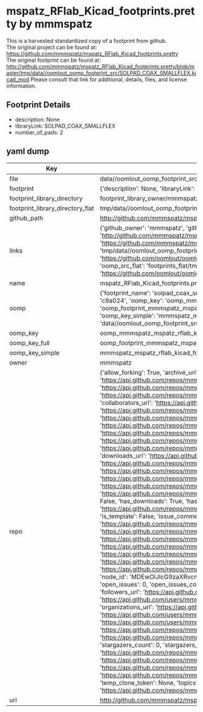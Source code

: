# mspatz_RFlab_Kicad_footprints.pretty by mmmspatz  
This is a harvested standardized copy of a footprint from github.  
The original project can be found at:  
https://github.com/mmmspatz/mspatz_RFlab_Kicad_footprints.pretty  
The original footprint can be found at:
http://github.com/mmmspatz/mspatz_RFlab_Kicad_footprints.pretty/blob/master/tmp/data//oomlout_oomp_footprint_src/SOLPAD_COAX_SMALLFLEX.kicad_mod
Please consult that link for additional, details, files, and license information.  
## Footprint Details
* description: None  
* libraryLink: SOLPAD_COAX_SMALLFLEX  
* number_of_pads: 2  
## yaml dump  
| Key | Value |  
| --- | --- |  
| file | data//oomlout_oomp_footprint_src/mspatz_RFlab_Kicad_footprints.pretty/SOLPAD_COAX_SMALLFLEX.kicad_mod |  
| footprint | {'description': None, 'libraryLink': 'SOLPAD_COAX_SMALLFLEX', 'number_of_pads': 2} |  
| footprint_library_directory | footprint_library_owner/mmmspatz_mspatz_RFlab_Kicad_footprints.pretty |  
| footprint_library_directory_flat | tmp/data//oomlout_oomp_footprint_src/footprints_flat/mmmspatz_mspatz_rflab_kicad_footprints_solpad_coax_smallflex/working |  
| github_path | http://github.com/mmmspatz/mspatz_RFlab_Kicad_footprints.pretty/blob/master/tmp/data//oomlout_oomp_footprint_src/SOLPAD_COAX_SMALLFLEX.kicad_mod |  
| links | {'github_owner': 'mmmspatz', 'github_repo_name': 'mspatz_RFlab_Kicad_footprints.pretty', 'github_src': 'http://github.com/mmmspatz/mspatz_RFlab_Kicad_footprints.pretty/blob/master/tmp/data//oomlout_oomp_footprint_src/SOLPAD_COAX_SMALLFLEX.kicad_mod', 'github_src_repo': 'https://github.com/mmmspatz/mspatz_RFlab_Kicad_footprints.pretty', 'oomp_bot': 'tmp/data//oomlout_oomp_footprint_src/footprints/mmmspatz_mspatz_rflab_kicad_footprints_solpad_coax_smallflex/working', 'oomp_bot_github': 'https://github.com/oomlout/oomlout_oomp_footprint_bot/tree/main/tmp/data//oomlout_oomp_footprint_src/footprints/mmmspatz_mspatz_rflab_kicad_footprints_solpad_coax_smallflex/working', 'oomp_src_flat': 'footprints_flat/tmp/data//oomlout_oomp_footprint_src/footprints_flat/mmmspatz_mspatz_rflab_kicad_footprints_solpad_coax_smallflex/working', 'oomp_src_flat_github': 'https://github.com/oomlout/oomlout_oomp_footprint_src/tree/main/tmp/data//oomlout_oomp_footprint_src/footprints_flat/mmmspatz_mspatz_rflab_kicad_footprints_solpad_coax_smallflex/working'} |  
| name | mspatz_RFlab_Kicad_footprints.pretty |  
| oomp | {'footprint_name': 'solpad_coax_smallflex', 'library_name': 'mspatz_rflab_kicad_footprints', 'md5': 'c9a0241c57d04ceeb6be3759d6a79b07', 'md5_10': 'c9a0241c57', 'md5_5': 'c9a02', 'md5_6': 'c9a024', 'oomp_key': 'oomp_mmmspatz_mspatz_rflab_kicad_footprints_solpad_coax_smallflex', 'oomp_key_extra': 'oomp_footprint_mmmspatz_mspatz_rflab_kicad_footprints_solpad_coax_smallflex', 'oomp_key_full': 'oomp_footprint_mmmspatz_mspatz_rflab_kicad_footprints_solpad_coax_smallflex_c9a024', 'oomp_key_simple': 'mmmspatz_mspatz_rflab_kicad_footprints_solpad_coax_smallflex', 'original_filename': 'data//oomlout_oomp_footprint_src/mspatz_RFlab_Kicad_footprints.pretty/SOLPAD_COAX_SMALLFLEX.kicad_mod', 'owner_name': 'mmmspatz'} |  
| oomp_key | oomp_mmmspatz_mspatz_rflab_kicad_footprints_solpad_coax_smallflex |  
| oomp_key_full | oomp_footprint_mmmspatz_mspatz_rflab_kicad_footprints_solpad_coax_smallflex |  
| oomp_key_simple | mmmspatz_mspatz_rflab_kicad_footprints_solpad_coax_smallflex |  
| owner | mmmspatz |  
| repo | {'allow_forking': True, 'archive_url': 'https://api.github.com/repos/mmmspatz/mspatz_RFlab_Kicad_footprints.pretty/{archive_format}{/ref}', 'archived': False, 'assignees_url': 'https://api.github.com/repos/mmmspatz/mspatz_RFlab_Kicad_footprints.pretty/assignees{/user}', 'blobs_url': 'https://api.github.com/repos/mmmspatz/mspatz_RFlab_Kicad_footprints.pretty/git/blobs{/sha}', 'branches_url': 'https://api.github.com/repos/mmmspatz/mspatz_RFlab_Kicad_footprints.pretty/branches{/branch}', 'clone_url': 'https://github.com/mmmspatz/mspatz_RFlab_Kicad_footprints.pretty.git', 'collaborators_url': 'https://api.github.com/repos/mmmspatz/mspatz_RFlab_Kicad_footprints.pretty/collaborators{/collaborator}', 'comments_url': 'https://api.github.com/repos/mmmspatz/mspatz_RFlab_Kicad_footprints.pretty/comments{/number}', 'commits_url': 'https://api.github.com/repos/mmmspatz/mspatz_RFlab_Kicad_footprints.pretty/commits{/sha}', 'compare_url': 'https://api.github.com/repos/mmmspatz/mspatz_RFlab_Kicad_footprints.pretty/compare/{base}...{head}', 'contents_url': 'https://api.github.com/repos/mmmspatz/mspatz_RFlab_Kicad_footprints.pretty/contents/{+path}', 'contributors_url': 'https://api.github.com/repos/mmmspatz/mspatz_RFlab_Kicad_footprints.pretty/contributors', 'created_at': '2016-02-03T16:32:23Z', 'default_branch': 'master', 'deployments_url': 'https://api.github.com/repos/mmmspatz/mspatz_RFlab_Kicad_footprints.pretty/deployments', 'description': 'Kicad footprints I have made for my work in the RF lab.', 'disabled': False, 'downloads_url': 'https://api.github.com/repos/mmmspatz/mspatz_RFlab_Kicad_footprints.pretty/downloads', 'events_url': 'https://api.github.com/repos/mmmspatz/mspatz_RFlab_Kicad_footprints.pretty/events', 'fork': False, 'forks': 0, 'forks_count': 0, 'forks_url': 'https://api.github.com/repos/mmmspatz/mspatz_RFlab_Kicad_footprints.pretty/forks', 'full_name': 'mmmspatz/mspatz_RFlab_Kicad_footprints.pretty', 'git_commits_url': 'https://api.github.com/repos/mmmspatz/mspatz_RFlab_Kicad_footprints.pretty/git/commits{/sha}', 'git_refs_url': 'https://api.github.com/repos/mmmspatz/mspatz_RFlab_Kicad_footprints.pretty/git/refs{/sha}', 'git_tags_url': 'https://api.github.com/repos/mmmspatz/mspatz_RFlab_Kicad_footprints.pretty/git/tags{/sha}', 'git_url': 'git://github.com/mmmspatz/mspatz_RFlab_Kicad_footprints.pretty.git', 'has_discussions': False, 'has_downloads': True, 'has_issues': True, 'has_pages': False, 'has_projects': True, 'has_wiki': True, 'homepage': None, 'hooks_url': 'https://api.github.com/repos/mmmspatz/mspatz_RFlab_Kicad_footprints.pretty/hooks', 'html_url': 'https://github.com/mmmspatz/mspatz_RFlab_Kicad_footprints.pretty', 'id': 51013396, 'is_template': False, 'issue_comment_url': 'https://api.github.com/repos/mmmspatz/mspatz_RFlab_Kicad_footprints.pretty/issues/comments{/number}', 'issue_events_url': 'https://api.github.com/repos/mmmspatz/mspatz_RFlab_Kicad_footprints.pretty/issues/events{/number}', 'issues_url': 'https://api.github.com/repos/mmmspatz/mspatz_RFlab_Kicad_footprints.pretty/issues{/number}', 'keys_url': 'https://api.github.com/repos/mmmspatz/mspatz_RFlab_Kicad_footprints.pretty/keys{/key_id}', 'labels_url': 'https://api.github.com/repos/mmmspatz/mspatz_RFlab_Kicad_footprints.pretty/labels{/name}', 'language': None, 'languages_url': 'https://api.github.com/repos/mmmspatz/mspatz_RFlab_Kicad_footprints.pretty/languages', 'license': None, 'merges_url': 'https://api.github.com/repos/mmmspatz/mspatz_RFlab_Kicad_footprints.pretty/merges', 'milestones_url': 'https://api.github.com/repos/mmmspatz/mspatz_RFlab_Kicad_footprints.pretty/milestones{/number}', 'mirror_url': None, 'name': 'mspatz_RFlab_Kicad_footprints.pretty', 'network_count': 0, 'node_id': 'MDEwOlJlcG9zaXRvcnk1MTAxMzM5Ng==', 'notifications_url': 'https://api.github.com/repos/mmmspatz/mspatz_RFlab_Kicad_footprints.pretty/notifications{?since,all,participating}', 'open_issues': 0, 'open_issues_count': 0, 'owner': {'avatar_url': 'https://avatars.githubusercontent.com/u/10824114?v=4', 'events_url': 'https://api.github.com/users/mmmspatz/events{/privacy}', 'followers_url': 'https://api.github.com/users/mmmspatz/followers', 'following_url': 'https://api.github.com/users/mmmspatz/following{/other_user}', 'gists_url': 'https://api.github.com/users/mmmspatz/gists{/gist_id}', 'gravatar_id': '', 'html_url': 'https://github.com/mmmspatz', 'id': 10824114, 'login': 'mmmspatz', 'node_id': 'MDQ6VXNlcjEwODI0MTE0', 'organizations_url': 'https://api.github.com/users/mmmspatz/orgs', 'received_events_url': 'https://api.github.com/users/mmmspatz/received_events', 'repos_url': 'https://api.github.com/users/mmmspatz/repos', 'site_admin': False, 'starred_url': 'https://api.github.com/users/mmmspatz/starred{/owner}{/repo}', 'subscriptions_url': 'https://api.github.com/users/mmmspatz/subscriptions', 'type': 'User', 'url': 'https://api.github.com/users/mmmspatz'}, 'private': False, 'pulls_url': 'https://api.github.com/repos/mmmspatz/mspatz_RFlab_Kicad_footprints.pretty/pulls{/number}', 'pushed_at': '2016-09-20T19:44:52Z', 'releases_url': 'https://api.github.com/repos/mmmspatz/mspatz_RFlab_Kicad_footprints.pretty/releases{/id}', 'size': 3, 'ssh_url': 'git@github.com:mmmspatz/mspatz_RFlab_Kicad_footprints.pretty.git', 'stargazers_count': 0, 'stargazers_url': 'https://api.github.com/repos/mmmspatz/mspatz_RFlab_Kicad_footprints.pretty/stargazers', 'statuses_url': 'https://api.github.com/repos/mmmspatz/mspatz_RFlab_Kicad_footprints.pretty/statuses/{sha}', 'subscribers_count': 2, 'subscribers_url': 'https://api.github.com/repos/mmmspatz/mspatz_RFlab_Kicad_footprints.pretty/subscribers', 'subscription_url': 'https://api.github.com/repos/mmmspatz/mspatz_RFlab_Kicad_footprints.pretty/subscription', 'svn_url': 'https://github.com/mmmspatz/mspatz_RFlab_Kicad_footprints.pretty', 'tags_url': 'https://api.github.com/repos/mmmspatz/mspatz_RFlab_Kicad_footprints.pretty/tags', 'teams_url': 'https://api.github.com/repos/mmmspatz/mspatz_RFlab_Kicad_footprints.pretty/teams', 'temp_clone_token': None, 'topics': [], 'trees_url': 'https://api.github.com/repos/mmmspatz/mspatz_RFlab_Kicad_footprints.pretty/git/trees{/sha}', 'updated_at': '2016-02-03T16:32:23Z', 'url': 'https://api.github.com/repos/mmmspatz/mspatz_RFlab_Kicad_footprints.pretty', 'visibility': 'public', 'watchers': 0, 'watchers_count': 0, 'web_commit_signoff_required': False} |  
| url | http://github.com/mmmspatz/mspatz_RFlab_Kicad_footprints.pretty |  

